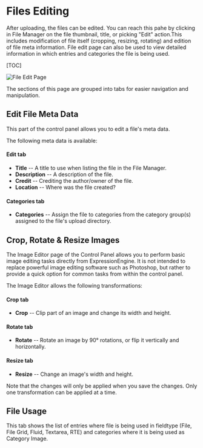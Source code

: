 <!--
    This source file is part of the open source project
    ExpressionEngine User Guide (https://github.com/ExpressionEngine/ExpressionEngine-User-Guide)

    @link      https://expressionengine.com/
    @copyright Copyright (c) 2003-2020, Packet Tide, LLC (https://packettide.com)
    @license   https://expressionengine.com/license Licensed under Apache License, Version 2.0
-->

# Files Editing

After uploading, the files can be edited. You can reach this pahe by clicking in File Manager on the file thumbnail, title, or picking "Edit" action.This includes modification of file itself (cropping, resizing, rotating) and edition of file meta information. File edit page can also be used to view detailed information in which entries and categories the file is being used.

[TOC]

![File Edit Page](_images/cp-file-manager-edit.png)

The sections of this page are grouped into tabs for easier navigation and manipulation.

## Edit File Meta Data

This part of the control panel allows you to edit a file's meta data.

The following meta data is available:

#### Edit tab

- **Title** -- A title to use when listing the file in the File Manager.
- **Description** -- A description of the file.
- **Credit** -- Crediting the author/owner of the file.
- **Location** -- Where was the file created?

#### Categories tab

- **Categories** -- Assign the file to categories from the category group(s) assigned to the file's upload directory.

## Crop, Rotate & Resize Images

The Image Editor page of the Control Panel allows you to perform basic image editing tasks directly from ExpressionEngine. It is not intended to replace powerful image editing software such as Photoshop, but rather to provide a quick option for common tasks from within the control panel.

The Image Editor allows the following transformations:

#### Crop tab

- **Crop** -- Clip part of an image and change its width and height.

#### Rotate tab

- **Rotate** -- Rotate an image by 90° rotations, or flip it vertically and horizontally.

#### Resize tab

- **Resize** -- Change an image's width and height.

Note that the changes will only be applied when you save the changes. Only one transformation can be applied at a time.

## File Usage

This tab shows the list of entries where file is being used in fieldtype (File, File Grid, Fluid, Textarea, RTE) and categories where it is being used as Category Image.
